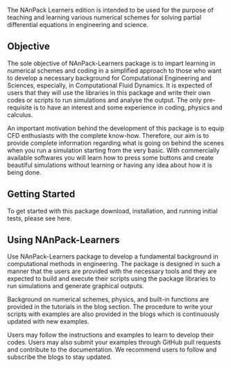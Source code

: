 The NAnPack Learners edition is intended to be used for the purpose of teaching and learning various numerical schemes for solving partial differential equations in engineering and science.

## Objective
The sole objective of NAnPack-Learners package is to impart learning in numerical schemes and coding in a simplified approach to those who want to develop a necessary background for Computational Engineering and Sciences, especially, in Computational Fluid Dynamics. It is expected of users that they will use the libraries in this package and write their own codes or scripts to run simulations and analyse the output. The only pre-requisite is to have an interest and some experience in coding, physics and calculus.

An important motivation behind the development of this package is to equip CFD enthusiasts with the complete know-how. Therefore, our aim is to provide complete information regarding what is going on behind the scenes when you run a simulation starting from the very basic. With commercially available softwares you will learn how to press some buttons and create beautiful simulations without learning or having any idea about how it is being done.

## Getting Started
To get started with this package download, installation, and running initial tests, please see here.


## Using NAnPack-Learners
Use NAnPack-Learners package to develop a fundamental background in computational methods in engineering. The package is designed in such a manner that the users are provided with the necessary tools and they are expected to build and execute their scripts using the package libraries to run simulations and generate graphical outputs. 

Background on numerical schemes, physics, and built-in functions are provided in the tutorials in the blog section. The procedure to write your scripts with examples are also provided in the blogs which is continuously updated with new examples.

Users may follow the instructions and examples to learn to develop their codes. 
Users may also submit your examples through GitHub pull requests and contribute to the documentation. We recommend users to follow and subscribe the blogs to stay updated.
